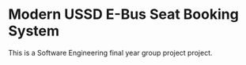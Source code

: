 # Modern USSD E-Bus Seat Booking System
This is a Software Engineering final year group project project.

